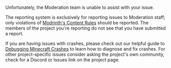 Unfortunately, the Moderation team is unable to assist with your issue.

The reporting system is exclusively for reporting issues to Moderation staff; only violations of [Modrinth's Content Rules](https://modrinth.com/legal/rules) should be reported. The members of the project you're reporting do not see that you have submitted a report.

If you are having issues with crashes, please check out our helpful guide to [Debugging Minecraft Crashes](https://support.modrinth.com/aen/articles/8792916) to learn how to diagnose and fix crashes.
For other project-specific issues consider asking the project's own community, check for a Discord or Issues link on the project page.

